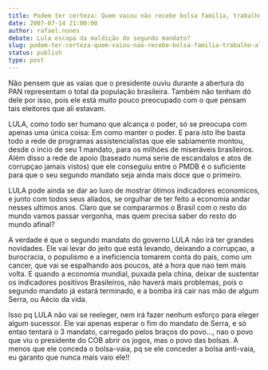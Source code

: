 ```yaml
---
title: Podem ter certeza: Quem vaiou não recebe bolsa familía, trabalho, alimentaçao, ou outras!
date: 2007-07-14 21:00:00
author: rafael.nunes
debate: Lula escapa da maldição do segundo mandato?
slug: podem-ter-certeza-quem-vaiou-nao-recebe-bolsa-familia-trabalho-alimentacao-ou-outras
status: publish 
type: post
---
```


Não pensem que as vaias que o presidente ouviu durante a abertura do PAN representam o total da população brasileira. Também não tenham dó dele por isso, pois ele está muito pouco preocupado com o que pensam tais eleitores que ali estavam.   

LULA, como todo ser humano que alcança o poder, só se preocupa com apenas uma única coisa: Em como manter o poder. E para isto lhe basta todo a rede de programas assistencialistas que ele sabiamente montou, desde o incio de seu 1 mandato, para os milhões de miseráveis brasileiros. Além disso a rede de apoio (baseado numa serie de escandalos e atos de corrupçao jamais vistos) que ele conseguiu entre o PMDB é o suficiente para que o seu segundo mandato seja ainda mais doce que o primeiro.  

LULA pode ainda se dar ao luxo de mostrar ótimos indicadores economicos, e junto com todos seus aliados, se orgulhar de ter feito a economia andar nesses ultimos anos. Claro que se compararmos o Brasil com o resto do mundo vamos passar vergonha, mas quem precisa saber do resto do mundo afinal?  

A verdade é que o segundo mandato do governo LULA não irá ter grandes novidades. Ele vai levar do jeito que está levando, deixando a corrupçao, a burocracia, o populismo e a ineficiencia tomarem conta do país, como um cancer, que vai se espalhando aos poucos, até a hora que nao tem mais volta. E quando a economia mundial, puxada pela china, deixar de sustentar os indicadores positivos Brasileiros, não haverá mais problemas, pois o segundo mandato já estará terminado, e a bomba irá cair nas mão de algum Serra, ou Aécio da vida.   

Isso pq LULA não vai se reeleger, nem irá fazer nenhum esforço para eleger algum sucessor. Ele vai apenas esperar o fim do mandato de Serra, e só entao tentará o 3 mandato, carregado pelos braços do povo..., nao o povo que viu o presidente do COB abrir os jogos, mas o povo das bolsas. A menos que ele conceda o bolsa-vaia, pq se ele conceder a bolsa anti-vaia, eu garanto que nunca mais vaio ele!!
